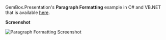 GemBox.Presentation's **Paragraph Formatting** example in C# and VB.NET that is available [here](https://www.gemboxsoftware.com/presentation/examples/powerpoint-paragraph-formatting/303).

**Screenshot**

![Paragraph Formatting Screenshot](https://www.gemboxsoftware.com/Presentation/Examples/Content/Formatting/ParagraphFormatting/ParagraphFormatting.png)